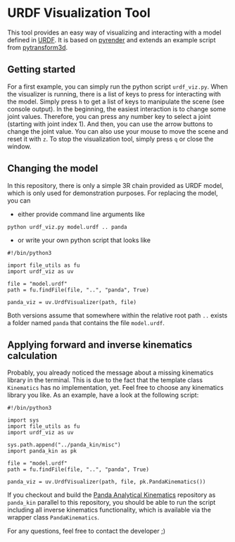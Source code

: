 # URDF Visualization Tool

This tool provides an easy way of visualizing and interacting with a model defined in [URDF](http://wiki.ros.org/urdf).
It is based on [pyrender](https://github.com/mmatl/pyrender) and extends an example script from [pytransform3d](https://github.com/dfki-ric/pytransform3d/blob/c45e817c4a7960108afe9f5259542c8376c0e89a/examples/visualizations/render_urdf.py).

## Getting started

For a first example, you can simply run the python script `urdf_viz.py`.
When the visualizer is running, there is a list of keys to press for interacting with the model.
Simply press `h` to get a list of keys to manipulate the scene (see console output).
In the beginning, the easiest interaction is to change some joint values.
Therefore, you can press any number key to select a joint (starting with joint index 1).
And then, you can use the arrow buttons to change the joint value.
You can also use your mouse to move the scene and reset it with `z`.
To stop the visualization tool, simply press `q` or close the window.

## Changing the model

In this repository, there is only a simple 3R chain provided as URDF model, which is only used for demonstration purposes.
For replacing the model, you can

* either provide command line arguments like
```
python urdf_viz.py model.urdf .. panda
```

* or write your own python script that looks like
```
#!/bin/python3

import file_utils as fu
import urdf_viz as uv

file = "model.urdf"
path = fu.findFile(file, "..", "panda", True)

panda_viz = uv.UrdfVisualizer(path, file)
```

Both versions assume that somewhere within the relative root path `..` exists a folder named `panda` that contains the file `model.urdf`.

## Applying forward and inverse kinematics calculation

Probably, you already noticed the message about a missing kinematics library in the terminal.
This is due to the fact that the template class `Kinematics` has no implementation, yet.
Feel free to choose any kinematics library you like.
As an example, have a look at the following script:

```
#!/bin/python3

import sys
import file_utils as fu
import urdf_viz as uv

sys.path.append("../panda_kin/misc")
import panda_kin as pk

file = "model.urdf"
path = fu.findFile(file, "..", "panda", True)

panda_viz = uv.UrdfVisualizer(path, file, pk.PandaKinematics())
```

If you checkout and build the [Panda Analytical Kinematics](https://git.rob.cs.tu-bs.de/public_repos/irp_papers/panda_analytical_kinematics) repository as `panda_kin` parallel to this repository, you should be able to run the script including all inverse kinematics functionality, which is available via the wrapper class `PandaKinematics`.

For any questions, feel free to contact the developer ;)
